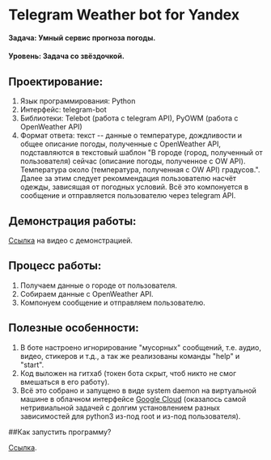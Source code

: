 # Telegram Weather bot for Yandex

#### Задача: Умный сервис прогноза погоды.
#### Уровень: Задача со звёздочкой.

## Проектирование:

1. Язык программирования: Python
2. Интерфейс: telegram-bot
3. Библиотеки: Telebot (работа с telegram API), PyOWM (работа с OpenWeather API)
4. Формат ответа: текст -- данные о температуре, дождливости и общее описание погоды, полученные с OpenWeather API, подставляются в текстовый шаблон "В городе (город, полученный от пользователя) сейчас (описание погоды, полученное с OW API). Температура около (температура, полученная с OW API) градусов.". Далее за этим следует рекоммендация пользователю насчёт одежды, зависящая от погодных условий. Всё это компонуется в сообщение и отправляется пользователю через telegram API.

## Демонстрация работы:

[Ссылка](https://drive.google.com/file/d/1VCBGg5h_oAuV3aVyf-ULD_jCxq-NHY0C/view?usp=sharing) на видео с демонстрацией.

## Процесс работы:

1. Получаем данные о городе от пользователя.
2. Собираем данные с OpenWeather API.
3. Компонуем сообщение и отправляем пользователю.

## Полезные особенности:

1. В боте настроено игнорирование "мусорных" сообщений, т.е. аудио, видео, стикеров и т.д., а так же реализованы команды "help" и "start".
2. Код выложен на гитхаб (токен бота скрыт, чтоб никто не смог вмешаться в его работу).
3. Всё это собрано и запущено в виде system daemon на виртуальной машине в  облачном интерфейсе [Google Cloud](cloud.google.com) (оказалось самой нетривиальной задачей с долгим установлением разных зависимостей для python3 из-под root и из-под пользователя).

##Как запустить программу?

[Ссылка](t.me/WeatherYandexCloudBot).

